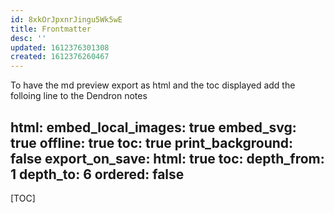 ```yaml
---
id: 8xkOrJpxnrJingu5Wk5wE
title: Frontmatter
desc: ''
updated: 1612376301308
created: 1612376260467
---
```


To have the md preview export as html and the toc displayed add the folloing line to the Dendron notes

html:
  embed_local_images: true
  embed_svg: true
  offline: true
  toc: true
print_background: false
export_on_save:
  html: true
toc:
  depth_from: 1
  depth_to: 6
  ordered: false
---

[TOC]

